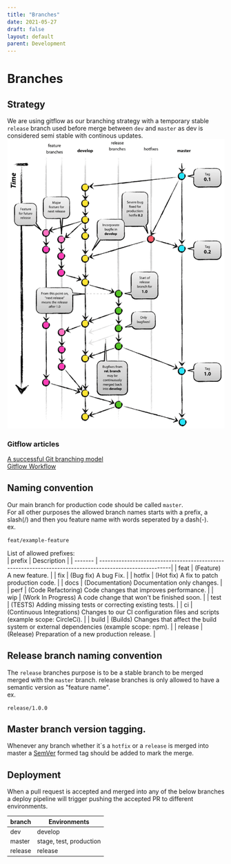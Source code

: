 ```yaml
---
title: "Branches"
date: 2021-05-27
draft: false
layout: default
parent: Development
---
```


# Branches


## Strategy
We are using gitflow as our branching strategy with a temporary stable `release` branch used before merge between `dev` and `master` as dev is considered semi stable with continous updates.
![Gitflow example](images/branches/git-model@2x.png "Gitflow")

### Gitflow articles
[A successful Git branching model](https://nvie.com/posts/a-successful-git-branching-model/)  
[Gitflow Workflow](https://www.atlassian.com/git/tutorials/comparing-workflows/gitflow-workflow)

## Naming convention
Our main branch for production code should be called `master`.  
For all other purposes the allowed branch names starts with a prefix, a slash(/) and then you feature name with words seperated by a dash(-).  
ex.
```
feat/example-feature
```
  
List of allowed prefixes:  
| prefix  | Description                                                                                             |
| ------- | --------------------------------------------------------------------------------------------------------|
| feat    | (Feature) A new feature.                                                                                |
| fix     | (Bug fix) A bug Fix.                                                                                    |
| hotfix  | (Hot fix) A fix to patch production code.                                                               |
| docs    | (Documentation) Documentation only changes.                                                             |
| perf    | (Code Refactoring) Code changes that improves performance.                                              |
| wip     | (Work In Progress) A code change that won't be finished soon.                                           |
| test    | (TESTS) Adding missing tests or correcting existing tests.                                              |
| ci      | (Continuous Integrations) Changes to our CI configuration files and scripts (example scope: CircleCi).  |
| build   | (Builds) Changes that affect the build system or external dependencies (example scope: npm).            |
| release | (Release) Preparation of a new production release.                                                      |

## Release branch naming convention
The `release` branches purpose is to be a stable branch to be merged merged with the `master` branch.
release branches is only allowed to have a semantic version as "feature name".  
ex.
```
release/1.0.0
```

## Master branch version tagging.
Whenever any branch whether it´s a `hotfix` or a `release` is merged into master a [SemVer](./versioning.md) formed tag should be added to mark the merge.  

## Deployment
When a pull request is accepted and merged into any of the below branches a deploy pipeline will trigger pushing the accepted PR to different environments.  

| branch  | Environments            |
| ------- | ------------------------|
| dev     | develop                 |
| master  | stage, test, production |
| release | release                 |